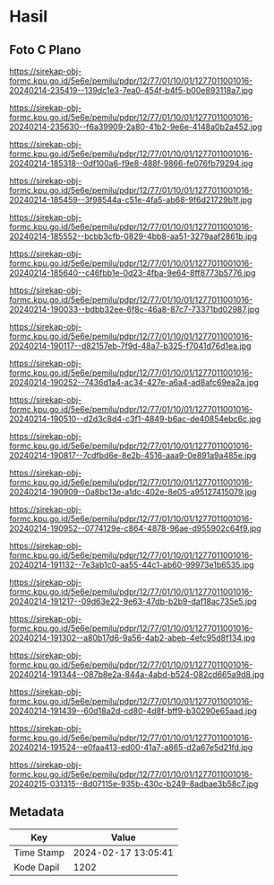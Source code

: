# Hasil

## Foto C Plano

https://sirekap-obj-formc.kpu.go.id/5e6e/pemilu/pdpr/12/77/01/10/01/1277011001016-20240214-235419--139dc1e3-7ea0-454f-b4f5-b00e893118a7.jpg

https://sirekap-obj-formc.kpu.go.id/5e6e/pemilu/pdpr/12/77/01/10/01/1277011001016-20240214-235630--f6a39909-2a80-41b2-9e6e-4148a0b2a452.jpg

https://sirekap-obj-formc.kpu.go.id/5e6e/pemilu/pdpr/12/77/01/10/01/1277011001016-20240214-185318--0df100a6-f9e8-488f-9866-fe076fb79294.jpg

https://sirekap-obj-formc.kpu.go.id/5e6e/pemilu/pdpr/12/77/01/10/01/1277011001016-20240214-185459--3f98544a-c51e-4fa5-ab68-9f6d21729b1f.jpg

https://sirekap-obj-formc.kpu.go.id/5e6e/pemilu/pdpr/12/77/01/10/01/1277011001016-20240214-185552--bcbb3cfb-0829-4bb8-aa51-3279aaf2861b.jpg

https://sirekap-obj-formc.kpu.go.id/5e6e/pemilu/pdpr/12/77/01/10/01/1277011001016-20240214-185640--c46fbb1e-0d23-4fba-9e64-8ff8773b5776.jpg

https://sirekap-obj-formc.kpu.go.id/5e6e/pemilu/pdpr/12/77/01/10/01/1277011001016-20240214-190033--bdbb32ee-6f8c-46a8-87c7-73371bd02987.jpg

https://sirekap-obj-formc.kpu.go.id/5e6e/pemilu/pdpr/12/77/01/10/01/1277011001016-20240214-190117--d82157eb-7f9d-48a7-b325-f7041d76d1ea.jpg

https://sirekap-obj-formc.kpu.go.id/5e6e/pemilu/pdpr/12/77/01/10/01/1277011001016-20240214-190252--7436d1a4-ac34-427e-a6a4-ad8afc69ea2a.jpg

https://sirekap-obj-formc.kpu.go.id/5e6e/pemilu/pdpr/12/77/01/10/01/1277011001016-20240214-190510--d2d3c8d4-c3f1-4849-b6ac-de40854ebc6c.jpg

https://sirekap-obj-formc.kpu.go.id/5e6e/pemilu/pdpr/12/77/01/10/01/1277011001016-20240214-190817--7cdfbd6e-8e2b-4516-aaa9-0e891a9a485e.jpg

https://sirekap-obj-formc.kpu.go.id/5e6e/pemilu/pdpr/12/77/01/10/01/1277011001016-20240214-190909--0a8bc13e-a1dc-402e-8e05-a95127415079.jpg

https://sirekap-obj-formc.kpu.go.id/5e6e/pemilu/pdpr/12/77/01/10/01/1277011001016-20240214-190952--0774129e-c864-4878-96ae-d955902c64f9.jpg

https://sirekap-obj-formc.kpu.go.id/5e6e/pemilu/pdpr/12/77/01/10/01/1277011001016-20240214-191132--7e3ab1c0-aa55-44c1-ab60-99973e1b6535.jpg

https://sirekap-obj-formc.kpu.go.id/5e6e/pemilu/pdpr/12/77/01/10/01/1277011001016-20240214-191217--09d63e22-9e63-47db-b2b9-daf18ac735e5.jpg

https://sirekap-obj-formc.kpu.go.id/5e6e/pemilu/pdpr/12/77/01/10/01/1277011001016-20240214-191302--a80b17d6-9a56-4ab2-abeb-4efc95d8f134.jpg

https://sirekap-obj-formc.kpu.go.id/5e6e/pemilu/pdpr/12/77/01/10/01/1277011001016-20240214-191344--087b8e2a-844a-4abd-b524-082cd665a9d8.jpg

https://sirekap-obj-formc.kpu.go.id/5e6e/pemilu/pdpr/12/77/01/10/01/1277011001016-20240214-191439--60d18a2d-cd80-4d8f-bff9-b30290e65aad.jpg

https://sirekap-obj-formc.kpu.go.id/5e6e/pemilu/pdpr/12/77/01/10/01/1277011001016-20240214-191524--e0faa413-ed00-41a7-a865-d2a67e5d21fd.jpg

https://sirekap-obj-formc.kpu.go.id/5e6e/pemilu/pdpr/12/77/01/10/01/1277011001016-20240215-031315--8d07115e-935b-430c-b249-8adbae3b58c7.jpg


## Metadata

| Key        | Value               |
| ---------- | ------------------- |
| Time Stamp | 2024-02-17 13:05:41 |
| Kode Dapil | 1202                |



